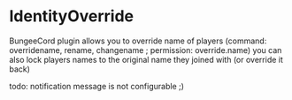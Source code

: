 IdentityOverride
============

BungeeCord plugin allows you to override name of players (command: overridename, rename, changename ; permission: override.name)
you can also lock players names to the original name they joined with (or override it back)

todo:
notification message is not configurable ;)

